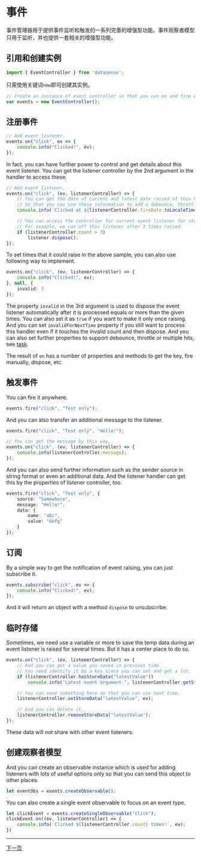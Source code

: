 # 事件

事件管理器用于提供事件监听和触发的一系列完善的增强型功能。事件观察者模型只用于监听，并也提供一套相关的增强型功能。

## 引用和创建实例

```typescript
import { EventController } from 'datasense';
```

只需使用关键词`new`即可创建其实例。

``` typescript
// Create an instance of event controller so that you can on and fire events.
var events = new EventController();
```

## 注册事件

```typescript
// Add event listener.
events.on("click", ev => {
    console.info("Clicked!", ev);
});
```

In fact, you can have further power to control and get details about this event listener. You can get the listener controller by the 2nd argument in the handler to access these.

```typescript
// Add event listener.
events.on("click", (ev, listenerController) => {
    // You can get the date of current and latest date raised of this handler.
    // So that you can use these information to add a debounce, throttle or multiple hits event handler.
    console.info(`Clicked at ${listenerController.fireDate.toLocaleTimeString()}!`, ev);

    // You can access the controller for current event listener for status and actions.
    // For example, we can off this listener after 3 times raised.
    if (listenerController.count > 3)
        listener.dispose();
});
```

To set times that it could raise in the above sample, you can also use following way to implement.

```typescript
events.on("click", (ev, listenerController) => {
    console.info("Clicked!", ev);
}, null, {
    invalid: 3
});
```

The property `invalid` in the 3rd argument is used to dispose the event listener automatically after it is processed equals or more than the given times. You can also set it as `true` if you want to make it only once raising. And you can set `invalidForNextTime` property if you still want to process this handler even if it touches the invalid count and then dispose. And you can also set further properties to support debounce, throttle or multiple hits, see [task](./task.md).

The result of `on` has a number of properties and methods to get the key, fire manually, dispose, etc.

## 触发事件

You can fire it anywhere.

```typescript
events.fire("click", "Test only");
```

And you can also transfer an additional message to the listener.

```typescript
events.fire("click", "Test only", "Hello!");

// You can get the message by this way,
events.on("click", (ev, listenerController) => {
    console.info(listenerController.message);
});
```

And you can also send further information such as the sender source in string format or even an additional data. And the listener handler can get this by the properties of listener controller, too.

```typescript
events.fire("click", "Test only", {
    source: "Somewhere",
    message: "Hello!",
    data: {
        name: "abc",
        value: "defg"
    }
});
```

## 订阅

By a simple way to get the notification of event raising, you can just subscribe it.

```typescript
events.subscribe("click", ev => {
    console.info("Clicked!", ev);
});
```

And it will return an object with a method `dispose` to unsubscribe.

## 临时存储

Sometimes, we need use a variable or more to save the temp data during an event listener is raised for several times. But it has a center place to do so.

```typescript
events.on("click", (ev, listenerController) => {
    // And you can get a value you saved in previous time.
    // You need identify it by a key since you can set and get a lot.
    if (listenerController.hasStoreData("latestValue"))
        console.info("Latest event argument.", listenerController.getStoreData("latestValue"));

    // You can save something here so that you can use next time.
    listenerController.setStoreData("latestValue", ev);

    // And you can delete it.
    listenerController.removeStoreData("latestValue");
});
```

These data will not share with other event listeners.

## 创建观察者模型

And you can create an observable instance which is used for adding listeners with lots of useful options only so that you can send this object to other places.

```typescript
let eventObs = events.createObservable();
```

You can also create a single event observable to focus on an event type.

```typescript
let clickEvent = events.createSingleObservable("click");
clickEvent.on((ev, listenerController) => {
    console.info(`Clicked ${listenerController.count} times!`, ev);
})
```

---

[下一页](./duixiang.md)